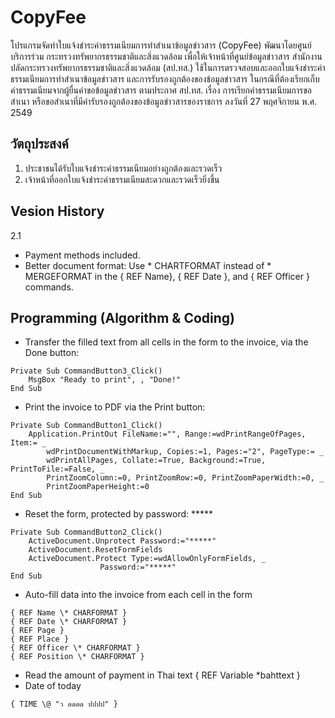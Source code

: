 # CopyFee
โปรแกรมจัดทำใบแจ้งชำระค่าธรรมเนียมการทำสำเนาข้อมูลข่าวสาร (CopyFee) พัฒนาโดยศูนย์บริการร่วม กระทรวงทรัพยากรธรรมชาติและสิ่งแวดล้อม เพื่อให้เจ้าหน้าที่ศูนย์ข้อมูลข่าวสาร สำนักงานปลัดกระทรวงทรัพยากรธรรมชาติและสิ่งแวดล้อม (สป.ทส.) ใช้ในการตรวจสอบและออกใบแจ้งชำระค่าธรรมเนียมการทำสำเนาข้อมูลข่าวสาร และการรับรองถูกต้องของข้อมูลข่าวสาร ในกรณีที่ต้องเรียกเก็บค่าธรรมเนียมจากผู้ยื่นคำขอข้อมูลข่าวสาร ตามประกาศ สป.ทส. เรื่อง การเรียกค่าธรรมเนียมการขอสำเนา หรือขอสำเนาที่มีคำรับรองถูกต้องของข้อมูลข่าวสารของราชการ ลงวันที่  27 พฤศจิกายน พ.ศ. 2549

## วัตถุประสงค์
1. ประชาชนได้รับใบแจ้งชำระค่าธรรมเนียมอย่างถูกต้องและรวดเร็ว
2. เจ้าหน้าที่ออกใบแจ้งชำระค่าธรรมเนียมสะดวกและรวดเร็วยิ่งขึ้น


## Vesion History
2.1
- Payment methods included.
- Better document format: Use \* CHARTFORMAT instead of \* MERGEFORMAT in the { REF Name}, { REF Date }, and { REF Officer } commands.

## Programming (Algorithm & Coding)
- Transfer the filled text from all cells in the form to the invoice, via the Done button:
```
Private Sub CommandButton3_Click()
    MsgBox "Ready to print", , "Done!"
End Sub
```
- Print the invoice to PDF via the Print button:
```
Private Sub CommandButton1_Click()
    Application.PrintOut FileName:="", Range:=wdPrintRangeOfPages, Item:= _
        wdPrintDocumentWithMarkup, Copies:=1, Pages:="2", PageType:= _
        wdPrintAllPages, Collate:=True, Background:=True, PrintToFile:=False, _
        PrintZoomColumn:=0, PrintZoomRow:=0, PrintZoomPaperWidth:=0, _
        PrintZoomPaperHeight:=0
End Sub
```
- Reset the form, protected by password: *****
```
Private Sub CommandButton2_Click()
    ActiveDocument.Unprotect Password:="*****"
    ActiveDocument.ResetFormFields
    ActiveDocument.Protect Type:=wdAllowOnlyFormFields, _
                    Password:="*****"
End Sub
```
- Auto-fill data into the invoice from each cell in the form
```
{ REF Name \* CHARFORMAT } 
{ REF Date \* CHARFORMAT } 
{ REF Page } 
{ REF Place } 
{ REF Officer \* CHARFORMAT } 
{ REF Position \* CHARFORMAT } 
```
- Read the amount of payment in Thai text
{ REF Variable \*bahttext }
- Date of today
```
{ TIME \@ "ว ดดดด ปปปป" }
```
